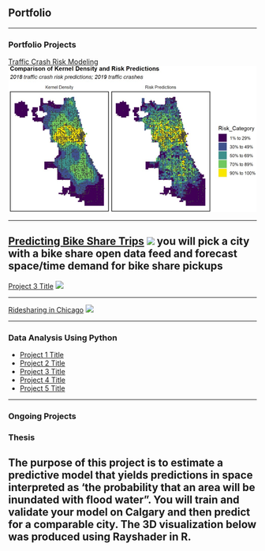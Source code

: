 ## Portfolio

---

### Portfolio Projects

[Traffic Crash Risk Modeling](/pdf/Assignment-3-final.html)
<img src="images/trafficcrash.jpg?raw=true"/>
 
---
[Predicting Bike Share Trips](/pdf/sample_presentation.pdf)
<img src="images/dummy_thumbnail.jpg?raw=true"/>
you will pick a city with a bike share open data feed and forecast space/time demand for bike share pickups
---
[Project 3 Title](http://example.com/)
<img src="images/dummy_thumbnail.jpg?raw=true"/>

---
[Ridesharing in Chicago](http://example.com/)
<img src="images/dummy_thumbnail.jpg?raw=true"/>

---

### Data Analysis Using Python

- [Project 1 Title](http://example.com/)
- [Project 2 Title](http://example.com/)
- [Project 3 Title](http://example.com/)
- [Project 4 Title](http://example.com/)
- [Project 5 Title](http://example.com/)

---

### Ongoing Projects

### Thesis
### 
The purpose of this project is to estimate a predictive model that yields predictions in space interpreted as ‘the probability that an area will be inundated with flood water”. You will train and validate your model on Calgary and then predict for a comparable city. The 3D visualization below was produced using Rayshader in R.
---
